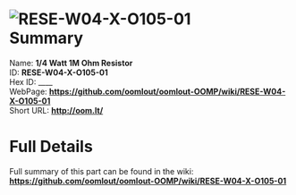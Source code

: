
![RESE-W04-X-O105-01](https://github.com/oomlout/oomlout-OOMP/blob/master/parts/RESE-W04-X-O105-01/RESE-W04-X-O105-01_420.jpg)   
Summary
=================
  
Name: __1/4 Watt 1M Ohm Resistor__    
ID: __RESE-W04-X-O105-01__   
Hex ID: ____   
WebPage: __https://github.com/oomlout/oomlout-OOMP/wiki/RESE-W04-X-O105-01__   
Short URL: __http://oom.lt/__   

Full Details
==========================
Full summary of this part can be found in the wiki:   
__https://github.com/oomlout/oomlout-OOMP/wiki/RESE-W04-X-O105-01__    

